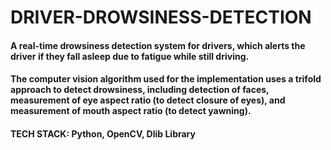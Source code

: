 # DRIVER-DROWSINESS-DETECTION
#### A real-time drowsiness detection system for drivers, which alerts the driver if they fall asleep due to fatigue while still driving.
#### The computer vision algorithm used for the implementation uses a trifold approach to detect drowsiness, including detection of faces, measurement of eye aspect ratio (to detect closure of eyes), and measurement of mouth aspect ratio (to detect yawning).
#### TECH STACK: Python, OpenCV, Dlib Library

